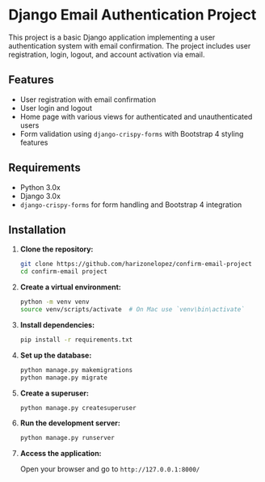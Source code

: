 # Django Email Authentication Project

This project is a basic Django application implementing a user authentication system with email confirmation. The project includes user registration, login, logout, and account activation via email.

## Features

- User registration with email confirmation
- User login and logout
- Home page with various views for authenticated and unauthenticated users
- Form validation using `django-crispy-forms` with Bootstrap 4 styling features

## Requirements

- Python 3.0x
- Django 3.0x
- `django-crispy-forms` for form handling and Bootstrap 4 integration

## Installation

1. **Clone the repository:**

    ```bash
    git clone https://github.com/harizonelopez/confirm-email-project
    cd confirm-email project
    ```

2. **Create a virtual environment:**

    ```bash
    python -m venv venv
    source venv/scripts/activate  # On Mac use `venv\bin\activate`
    ```

3. **Install dependencies:**

    ```bash
    pip install -r requirements.txt
    ```

4. **Set up the database:**

    ```bash
    python manage.py makemigrations
    python manage.py migrate
    ```

5. **Create a superuser:**

    ```bash
    python manage.py createsuperuser
    ```

6. **Run the development server:**

    ```bash
    python manage.py runserver
    ```

7. **Access the application:**

    Open your browser and go to `http://127.0.0.1:8000/`
